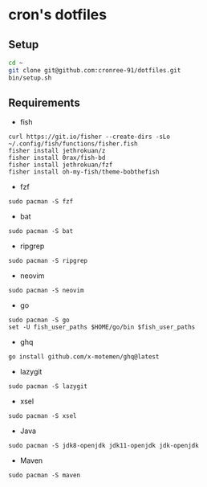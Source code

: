 # cron's dotfiles

## Setup
```sh
cd ~
git clone git@github.com:cronree-91/dotfiles.git
bin/setup.sh
```

## Requirements
- fish
```
curl https://git.io/fisher --create-dirs -sLo ~/.config/fish/functions/fisher.fish
fisher install jethrokuan/z
fisher install 0rax/fish-bd
fisher install jethrokuan/fzf
fisher install oh-my-fish/theme-bobthefish
```
- fzf
```
sudo pacman -S fzf
```
- bat
```
sudo pacman -S bat
```
- ripgrep
```
sudo pacman -S ripgrep
```
- neovim
```
sudo pacman -S neovim
```
- go
```
sudo pacman -S go
set -U fish_user_paths $HOME/go/bin $fish_user_paths
```
- ghq
```
go install github.com/x-motemen/ghq@latest
```
- lazygit
```
sudo pacman -S lazygit
```
- xsel
```
sudo pacman -S xsel
```
- Java
```
sudo pacman -S jdk8-openjdk jdk11-openjdk jdk-openjdk
```
- Maven
```
sudo pacman -S maven
```
